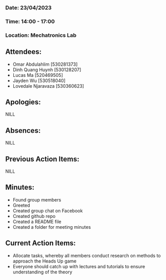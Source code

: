 ### ﻿Date: 23/04/2023
### Time: 14:00 - 17:00
### Location: Mechatronics Lab

## Attendees:

- Omar Abdulahlim [530281373]
- Dinh Quang Huynh [530128207]
- Lucas Ma [520469505]
- Jayden Wu [530518040]
- Lovedale Njaravaza [530360623]

## Apologies:

NILL

## Absences:

NILL


## Previous Action Items:

NILL

## Minutes:

- Found group members
- Greeted
- Created group chat on Facebook
- Created github repo
- Created a README file
- Created a folder for meeting minutes

## Current Action Items:

- Allocate tasks, whereby all members conduct research on methods to approach the Heads Up game
- Everyone should catch up with lectures and tutorials to ensure understanding of the theory

